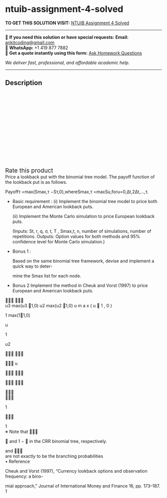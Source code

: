 # ntuib-assignment-4-solved
**TO GET THIS SOLUTION VISIT:** [NTUIB Assignment 4 Solved](https://www.ankitcodinghub.com/product/ntuib-assignment-4-solved/)


---

📩 **If you need this solution or have special requests:** **Email:** ankitcoding@gmail.com  
📱 **WhatsApp:** +1 419 877 7882  
📄 **Get a quote instantly using this form:** [Ask Homework Questions](https://www.ankitcodinghub.com/services/ask-homework-questions/)

*We deliver fast, professional, and affordable academic help.*

---

<h2>Description</h2>



<div class="kk-star-ratings kksr-auto kksr-align-center kksr-valign-top" data-payload="{&quot;align&quot;:&quot;center&quot;,&quot;id&quot;:&quot;93663&quot;,&quot;slug&quot;:&quot;default&quot;,&quot;valign&quot;:&quot;top&quot;,&quot;ignore&quot;:&quot;&quot;,&quot;reference&quot;:&quot;auto&quot;,&quot;class&quot;:&quot;&quot;,&quot;count&quot;:&quot;0&quot;,&quot;legendonly&quot;:&quot;&quot;,&quot;readonly&quot;:&quot;&quot;,&quot;score&quot;:&quot;0&quot;,&quot;starsonly&quot;:&quot;&quot;,&quot;best&quot;:&quot;5&quot;,&quot;gap&quot;:&quot;4&quot;,&quot;greet&quot;:&quot;Rate this product&quot;,&quot;legend&quot;:&quot;0\/5 - (0 votes)&quot;,&quot;size&quot;:&quot;24&quot;,&quot;title&quot;:&quot;NTUIB Assignment 4 Solved&quot;,&quot;width&quot;:&quot;0&quot;,&quot;_legend&quot;:&quot;{score}\/{best} - ({count} {votes})&quot;,&quot;font_factor&quot;:&quot;1.25&quot;}">

<div class="kksr-stars">

<div class="kksr-stars-inactive">
            <div class="kksr-star" data-star="1" style="padding-right: 4px">


<div class="kksr-icon" style="width: 24px; height: 24px;"></div>
        </div>
            <div class="kksr-star" data-star="2" style="padding-right: 4px">


<div class="kksr-icon" style="width: 24px; height: 24px;"></div>
        </div>
            <div class="kksr-star" data-star="3" style="padding-right: 4px">


<div class="kksr-icon" style="width: 24px; height: 24px;"></div>
        </div>
            <div class="kksr-star" data-star="4" style="padding-right: 4px">


<div class="kksr-icon" style="width: 24px; height: 24px;"></div>
        </div>
            <div class="kksr-star" data-star="5" style="padding-right: 4px">


<div class="kksr-icon" style="width: 24px; height: 24px;"></div>
        </div>
    </div>

<div class="kksr-stars-active" style="width: 0px;">
            <div class="kksr-star" style="padding-right: 4px">


<div class="kksr-icon" style="width: 24px; height: 24px;"></div>
        </div>
            <div class="kksr-star" style="padding-right: 4px">


<div class="kksr-icon" style="width: 24px; height: 24px;"></div>
        </div>
            <div class="kksr-star" style="padding-right: 4px">


<div class="kksr-icon" style="width: 24px; height: 24px;"></div>
        </div>
            <div class="kksr-star" style="padding-right: 4px">


<div class="kksr-icon" style="width: 24px; height: 24px;"></div>
        </div>
            <div class="kksr-star" style="padding-right: 4px">


<div class="kksr-icon" style="width: 24px; height: 24px;"></div>
        </div>
    </div>
</div>


<div class="kksr-legend" style="font-size: 19.2px;">
            <span class="kksr-muted">Rate this product</span>
    </div>
    </div>
<div class="page" title="Page 1">
<div class="layoutArea">
<div class="column">
Price a lookback put with the binomial tree model. The payoff function of the lookback put is as follows.

Payoffτ =max(Smax,τ −Sτ,0),whereSmax,τ =maxSu,foru=0,∆t,2∆t,…,τ.

<ul>
<li>Basic requirement :
(i) Implement the binomial tree model to price both European and American lookback puts.

(ii) Implement the Monte Carlo simulation to price European lookback puts.

(Inputs: St, r, q, σ, t, T , Smax,t, n, number of simulations, number of repetitions. Outputs: Option values for both methods and 95% confidence level for Monte Carlo simulation.)
</li>
<li>Bonus 1 :

Based on the same binomial tree framework, devise and implement a quick way to deter-

mine the Smax list for each node.
</li>
<li>Bonus 2
Implement the method in Cheuk and Vorst (1997) to price European and American lookback puts.
</li>
</ul>
</div>
</div>
<div class="layoutArea">
<div class="column">
 

</div>
<div class="column">
u3 max(u3 1,0) u2 max(u2 1,0) u m a x ( u  1 , 0 )

1 max(11,0)

</div>
</div>
<div class="layoutArea">
<div class="column">
u

1

</div>
<div class="column">
u2

 

 u

 

 

</div>
<div class="column">


</div>
</div>
<div class="layoutArea">
<div class="column">


1



</div>
<div class="column">
1

</div>
</div>
<div class="layoutArea">
<div class="column">
※ Note that 

 and 1 −  in the CRR binomial tree, respectively.

</div>
</div>
<div class="layoutArea">
<div class="column">
and 

</div>
<div class="column">
are not exactly to be the branching probabilities

</div>
</div>
<div class="layoutArea">
<div class="column">
• Reference

Cheuk and Vorst (1997), “Currency lookback options and observation frequency: a bino-

mial approach,” Journal of International Money and Finance 16, pp. 173–187. 1

</div>
</div>
</div>
